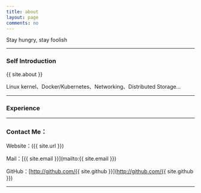 ```yaml
---
title: about
layout: page
comments: no
---
```


Stay hungry, stay foolish

---
### Self Introduction

{{ site.about }}

Linux kernel、Docker/Kubernetes、Networking、Distributed Storage...

---
### Experience



----

### Contact Me：

Website：({{ site.url }})

Mail：[{{ site.email }}](mailto:{{ site.email }})

GitHub：[http://github.com/{{ site.github }}](http://github.com/{{ site.github }})

----
